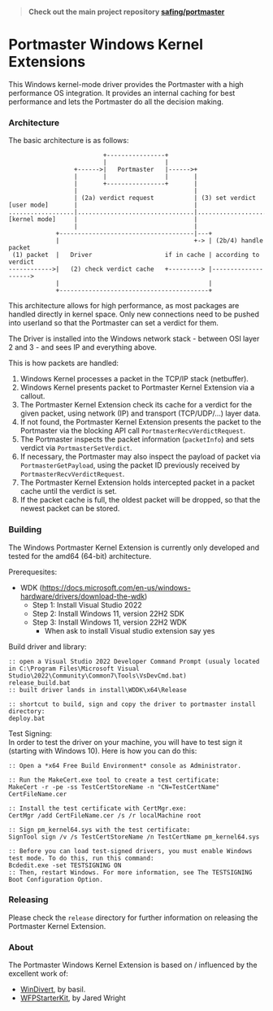> **Check out the main project repository [safing/portmaster](https://github.com/safing/portmaster)**

# Portmaster Windows Kernel Extensions

This Windows kernel-mode driver provides the Portmaster with a high performance OS integration.
It provides an internal caching for best performance and lets the Portmaster do all the decision making.

### Architecture

The basic architecture is as follows:

                              +----------------+
                              |                |
                      +------>|   Portmaster   |------>+
                      |       |                |       |
                      |       +----------------+       |
                      |                                |
                      | (2a) verdict request           | (3) set verdict
    [user mode]       |                                |
    ..................|................................|........................
    [kernel mode]     |                                |
                      |                                |
                 +-------------------------------------|---+
                 |                                     +-> | (2b/4) handle packet
     (1) packet  |   Driver                    if in cache | according to verdict
    ------------>|   (2) check verdict cache   +---------> |-------------------->
                 |                                         |
                 +-----------------------------------------+

This architecture allows for high performance, as most packages are handled directly in kernel space. Only new connections need to be pushed into userland so that the Portmaster can set a verdict for them.

The Driver is installed into the Windows network stack - between OSI layer 2 and 3 - and sees IP and everything above.

This is how packets are handled:

1.  Windows Kernel processes a packet in the TCP/IP stack (netbuffer).
2.  Windows Kernel presents packet to Portmaster Kernel Extension via a callout.
3.  The Portmaster Kernel Extension check its cache for a verdict for the given packet, using network (IP) and transport (TCP/UDP/...) layer data.
4.  If not found, the Portmaster Kernel Extension presents the packet to the Portmaster via the blocking API call `PortmasterRecvVerdictRequest`.
5.  The Portmaster inspects the packet information (`packetInfo`) and sets verdict via `PortmasterSetVerdict`.
6.  If necessary, the Portmaster may also inspect the payload of packet via `PortmasterGetPayload`, using the packet ID previously received by `PortmasterRecvVerdictRequest`.
7.  The Portmaster Kernel Extension holds intercepted packet in a packet cache until the verdict is set.
8.  If the packet cache is full, the oldest packet will be dropped, so that the newest packet can be stored.

### Building

The Windows Portmaster Kernel Extension is currently only developed and tested for the amd64 (64-bit) architecture.

Prerequesites:
- WDK (https://docs.microsoft.com/en-us/windows-hardware/drivers/download-the-wdk)
  - Step 1: Install Visual Studio 2022
  - Step 2: Install Windows 11, version 22H2 SDK
  - Step 3: Install Windows 11, version 22H2 WDK
    - When ask to install Visual studio extension say yes

Build driver and library:

    :: open a Visual Studio 2022 Developer Command Prompt (usualy located in C:\Program Files\Microsoft Visual Studio\2022\Community\Common7\Tools\VsDevCmd.bat)
    release_build.bat
    :: built driver lands in install\WDDK\x64\Release

    :: shortcut to build, sign and copy the driver to portmaster install directory:
    deploy.bat

Test Signing:  
In order to test the driver on your machine, you will have to test sign it (starting with Windows 10). Here is how you can do this:

    :: Open a *x64 Free Build Environment* console as Administrator.

    :: Run the MakeCert.exe tool to create a test certificate:
    MakeCert -r -pe -ss TestCertStoreName -n "CN=TestCertName" CertFileName.cer

    :: Install the test certificate with CertMgr.exe:
    CertMgr /add CertFileName.cer /s /r localMachine root

    :: Sign pm_kernel64.sys with the test certificate:
    SignTool sign /v /s TestCertStoreName /n TestCertName pm_kernel64.sys

    :: Before you can load test-signed drivers, you must enable Windows test mode. To do this, run this command:
    Bcdedit.exe -set TESTSIGNING ON
    :: Then, restart Windows. For more information, see The TESTSIGNING Boot Configuration Option.

### Releasing

Please check the `release` directory for further information on releasing the Portmaster Kernel Extension.

### About

The Portmaster Windows Kernel Extension is based on / influenced by the excellent work of:
- [WinDivert](https://github.com/basil00/Divert), by basil.
- [WFPStarterKit](https://github.com/JaredWright/WFPStarterKit), by Jared Wright

